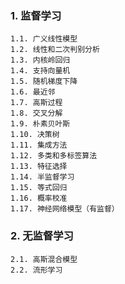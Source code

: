 ### 1. 监督学习
    1.1. 广义线性模型
    1.2. 线性和二次判别分析
    1.3. 内核岭回归
    1.4. 支持向量机
    1.5. 随机梯度下降
    1.6. 最近邻
    1.7. 高斯过程
    1.8. 交叉分解
    1.9. 朴素贝叶斯
    1.10. 决策树
    1.11. 集成方法
    1.12. 多类和多标签算法
    1.13. 特征选择
    1.14. 半监督学习
    1.15. 等式回归
    1.16. 概率校准
    1.17. 神经网络模型（有监督）

### 2. 无监督学习
    2.1. 高斯混合模型
    2.2. 流形学习
